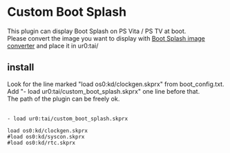 # Custom Boot Splash
This plugin can display Boot Splash on PS Vita / PS TV at boot.<br>
Please convert the image you want to display with [Boot Splash image converter](https://princess-of-sleeping.github.io/Vita-HTML-Tools/boot_splash/index.html) and place it in ur0:tai/<br>

## install
Look for the line marked "load os0:kd/clockgen.skprx" from boot_config.txt.<br>
Add "- load ur0:tai/custom_boot_splash.skprx" one line before that.<br>
The path of the plugin can be freely ok.<br>
<br>
```
- load ur0:tai/custom_boot_splash.skprx

load os0:kd/clockgen.skprx
#load os0:kd/syscon.skprx
#load os0:kd/rtc.skprx
```
